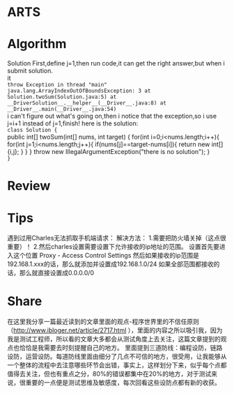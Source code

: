 # ARTS
# Algorithm
Solution
First,define j=1,then run code,it can get the right answer,but when i submit solution.   
it    
`throw Exception in thread "main" java.lang.ArrayIndexOutOfBoundsException: 3
	at Solution.twoSum(Solution.java:5)
	at __DriverSolution__.__helper__(__Driver__.java:8)
	at __Driver__.main(__Driver__.java:54) `  
i can't figure out what's going on,then i notice that the exception,so i use j=i+1 instead of j=1,finish!
here is the solution:   
`class Solution { `   
   public int[] twoSum(int[] nums, int target) {
        for(int i=0;i<nums.length;i++){
            for(int j=1;i<nums.length;j++){
                if(nums[j]==target-nums[i]){
                    return new int[]{i,j};
                }
            }
        }
         throw new IllegalArgumentException("there is no solution");
    }  
`}`   

# Review 

# Tips
遇到过用Charles无法抓取手机端请求：
解决方法：
1.需要把防火墙关掉（这点很重要）！
2.然后charles设置需要设置下允许接收的ip地址的范围。 设置首先要进入这个位置 Proxy - Access Control Settings 然后如果接收的ip范围是192.168.1.xxx的话，那么就添加并设置成192.168.1.0/24 如果全部范围都接收的话，那么就直接设置成0.0.0.0/0
# Share
在这里我分享一篇最近读到的文章里面的观点-程序世界里的不信任原则（http://www.ibloger.net/article/2717.html ），里面的内容之所以吸引我，因为我是测试工程师，所以看的文章大多都会从测试角度上去关注，这篇文章提到的观点也恰恰是我需要去时刻提醒自己的地方。
里面提到三道防线：编程设防，链路设防，运营设防。每道防线里面由细分了几点不可信的地方，很受用，让我能够从一个整体的流程中去注意哪些环节会出错，事实上，这样划分下来，似乎每个点都值得去关注，但也有重点之分，80%的错误都集中在20%的地方，对于测试来说，很重要的一点便是测试思维及敏感度，每次回看这些设防点都有新的收获。
